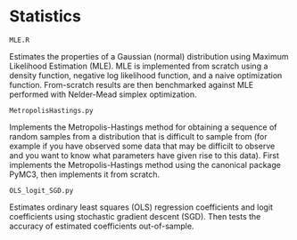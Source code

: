 # Statistics

`MLE.R`

Estimates the properties of a Gaussian (normal) distribution using Maximum Likelihood Estimation (MLE). MLE is implemented from scratch using a density function, negative log likelihood function, and a naive optimization function. From-scratch results are then benchmarked against MLE performed with Nelder-Mead simplex optimization.

`MetropolisHastings.py`

Implements the Metropolis-Hastings method for obtaining a sequence of random samples from a distribution that is difficult to sample from (for example if you have observed some data that may be difficilt to observe and you want to know what parameters have given rise to this data). First implements the Metropolis-Hastings method using the canonical package PyMC3, then implements it from scratch.

`OLS_logit_SGD.py`

Estimates ordinary least squares (OLS) regression coefficients and logit coefficients using stochastic gradient descent (SGD). Then tests the accuracy of estimated coefficients out-of-sample.
